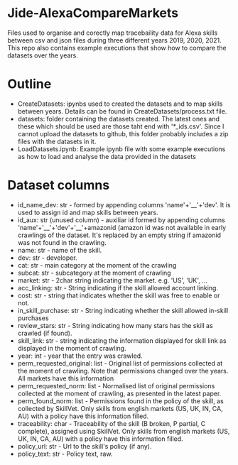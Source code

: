 # Jide-AlexaCompareMarkets
Files used to organise and corectly map tracebaility data for Alexa skills between csv and json files during three different years 2019, 2020, 2021. This repo also contains example executions that show how to compare the datasets over the years.

# Outline
<ul>
  <li>CreateDatasets: ipynbs used to created the datasets and to map skills between years. Details can be found in CreateDatasets/process.txt file.</li>
  <li>datasets: folder containing the datasets created. The latest ones and these which should be used are those taht end with '*_ids.csv'. Since I cannot upload the datasets to github, this folder probably includes a zip files with the datasets in it.</li>
  <li>LoadDatasets.ipynb: Example ipynb file with some example executions as how to load and analyse the data provided in the datasets</li>
</ul>

# Dataset columns
<ul>
  <li>id_name_dev: str - formed by appending columns 'name'+'__'+'dev'. It is used to assign id and map skills between years.</li> 
  <li>id_aux: str (unused column) - auxiliar id formed by appending columns 'name'+'__'+'dev'+'__'+amazonid (amazon id was not available in early crawlings of the dataset. It's replaced by an empty string if amazonid was not found in the crawling. </li>
  <li>name: str - name of the skill.</li> 
  <li>dev: str - developer.</li>
  <li>cat: str - main category at the moment of the crawling</li>
  <li>subcat: str - subcategory at the moment of crawling</li>
  <li>market: str - 2char string indicating the market. e.g. 'US', 'UK', ...</li>
  <li>acc_linking: str - String indicating if the skill allowed account linking. </li>
  <li>cost: str - string that indicates whether the skill was free to enable or not.</li>
  <li>in_skill_purchase: str - String indicating whether the skill allowed in-skill purchases </li>
  
  <li>review_stars: str - String indicating how many stars has the skill as crawled (if found). </li>
  <li>skill_link: str - string indicating the information displayed for skill link as displayed in the moment of crawling.</li>
  <li>year: int - year that the entry was crawled.</li>
  <li>perm_requested_original: list<str> - Original list of permissions collected at the moment of crawling. Note that permissions changed over the years. All markets have this information </li>
  <li>perm_requested_norm: list<str> - Normalised list of original permissions collected at the moment of crawling, as presented in the latest paper.</li>
  <li>perm_found_norm: list<str> - Permissions found in the policy of the skill, as collected by SkillVet. Only skills from english markets (US, UK, IN, CA, AU) with a policy have this information filled.</li>
  <li>traceability: char - Traceability of the skill (B broken, P partial, C complete), assigned using SkillVet. Only skills from english markets (US, UK, IN, CA, AU) with a policy have this information filled.</li>
  <li>policy_url: str - Url to the skill's policy (if any).</li>
  <li>policy_text: str - Policy text, raw.</li> 
</ul>



